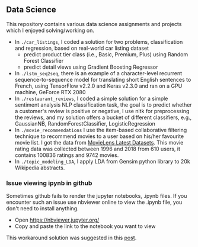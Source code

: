 ## Data Science
This repository contains various data science assignments and projects which I enjoyed solving/working on.
* In `./car_listings`, I coded a solution for two problems, classification and regression, based on real-world car listing dataset
  * predict product tier class (i.e., Basic, Premium, Plus) using Random Forest Classifier
  * predict detail views using Gradient Boosting Regressor
* In `./lstm_seq2seq`, there is an example of a character-level recurrent sequence-to-sequence model for translating short English sentences to French, using TensorFlow v2.2.0 and Keras v2.3.0 and ran on a GPU machine, GeForce RTX 2080
* In `./restaurant_reviews`, I coded a simple solution for a simple sentiment analysis NLP classification task, the goal is to predict whether a customer's review is positive or negative, I use nltk for preprocessing the reviews, and my solution offers a bucket of different classifiers, e.g., GaussianNB, RandomForestClassifier, LogisticRegression
* In `./movie_recommendations` I use the item-based collaborative filtering technique to recommend movies to a user based on his/her favourite movie list. I got the data from <a target="_blank" href="https://grouplens.org/datasets/movielens/">MovieLens Latest Datasets</a>. This movie rating data was collected between 1996 and 2018 from 610 users, it contains 100836 ratings and 9742 movies.
* In `./topic_modeling_LDA`, I apply LDA from Gensim python library to 20k Wikipedia abstracts.
 


### Issue viewing ipynb in github

Sometimes github fails to render the jupyter notebooks, .ipynb files.
If you encounter such an issue use nbviewer online to view the .ipynb file, you don't need to install anything.

* Open https://nbviewer.jupyter.org/
* Copy and paste the link to the notebook you want to view


This workaround solution was suggested in this <a target="_blank" href="https://github.com/iurisegtovich/PyTherm-applied-thermodynamics/issues/11">post</a>.<br/>
